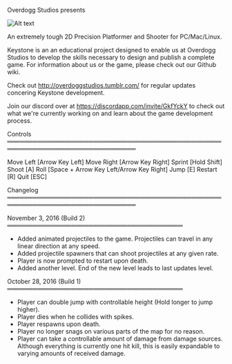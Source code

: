 Overdogg Studios presents

![Alt text](https://lh3.googleusercontent.com/w-B4-pVN1s7RzpNqE4SOMjG7rg9H3HwNIk3g2oLslL7Yl9h0QcyxPf3QHX5ddVIlHrf_sbK8IdZut_o=w1920-h943)

                                          
An extremely tough 2D Precision Platformer and Shooter for PC/Mac/Linux.

Keystone is an an educational project designed to enable us at Overdogg Studios to develop the skills necessary to design and publish a complete game. For information about us or the game, please check out our Github wiki.

Check out http://overdoggstudios.tumblr.com/ for regular updates concering Keystone development.

Join our discord over at https://discordapp.com/invite/GkfYckY to check out what we're currently working on and learn about the game development process.

Controls
════════════════════════════════════════════════════════════════════════════════

Move Left   [Arrow Key Left]
Move Right  [Arrow Key Right]
Sprint      [Hold Shift]
Shoot       [A]
Roll        [Space + Arrow Key Left/Arrow Key Right] 
Jump        [E]
Restart     [R]
Quit        [ESC]

Changelog
════════════════════════════════════════════════════════════════════════════════

November 3, 2016 (Build 2)
═════════════════════════════════════════
- Added animated projectiles to the game. Projectiles can travel in any linear direction at any speed.
- Added projectile spawners that can shoot projectiles at any given rate.
- Player is now prompted to restart upon death.
- Added another level. End of the new level leads to last updates level.

October 28, 2016 (Build 1)
═════════════════════════════════════════
- Player can double jump with controllable height (Hold longer to jump higher).
- Player dies when he collides with spikes.
- Player respawns upon death.
- Player no longer snags on various parts of the map for no reason.
- Player can take a controllable amount of damage from damage sources. Although everything is currently one hit kill, this is easily expandable to varying amounts of received damage.